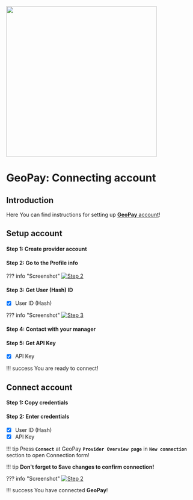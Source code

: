 <img src="https://static.openfintech.io/payment_providers/geopaynet/logo.svg?w=400" width="400px" >

# GeoPay: Connecting account

## Introduction

Here You can find  instructions for setting up <a href="https://geo-pay.net/account/#!/" target="_blank" rel="noopener">**GeoPay**  account</a>!

## Setup account

#### Step 1: Create provider account

#### Step 2: Go to the **Profile** info

??? info "Screenshot"
    [![Step 2](images/geopay-step1.png)](images/geopay-step1.png)

#### Step 3: Get User (Hash) ID

- [x] User ID (Hash)

??? info "Screenshot"
    [![Step 3](images/geopay-step2.png)](images/geopay-step2.png)

#### Step 4: Contact with your manager

#### Step 5: Get API Key

- [x] API Key


!!! success
    You are ready to connect!
    
## Connect account

#### Step 1: Copy credentials

#### Step 2: Enter credentials

- [x] User ID (Hash)
- [x] API Key

!!! tip
    Press **```Connect```** at GeoPay **```Provider Overview page```** in **```New connection```** section to open Connection form!

!!! tip
    **Don't forget to Save changes to confirm connection!**

??? info "Screenshot"
    [![Step 2](images/geopay-step_connect.png)](images/geopay-step_connect.png)

!!! success
    You have connected **GeoPay**!